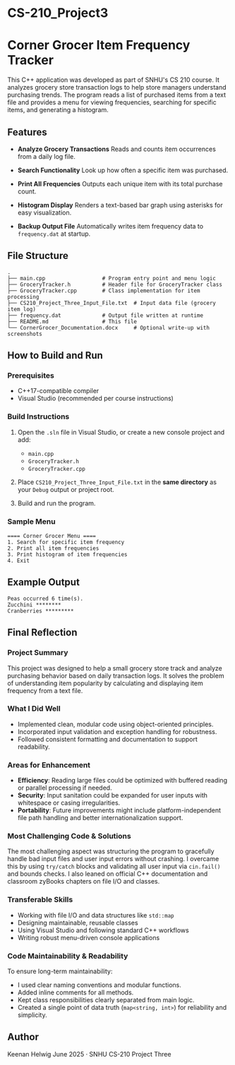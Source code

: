 # CS-210_Project3
# Corner Grocer Item Frequency Tracker

This C++ application was developed as part of SNHU's CS 210 course. It analyzes grocery store transaction logs to help store managers understand purchasing trends. The program reads a list of purchased items from a text file and provides a menu for viewing frequencies, searching for specific items, and generating a histogram.

## Features

- **Analyze Grocery Transactions** 
  Reads and counts item occurrences from a daily log file.

- **Search Functionality** 
  Look up how often a specific item was purchased.

- **Print All Frequencies** 
  Outputs each unique item with its total purchase count.

- **Histogram Display** 
  Renders a text-based bar graph using asterisks for easy visualization.

- **Backup Output File** 
  Automatically writes item frequency data to `frequency.dat` at startup.

## File Structure

```
.
├── main.cpp                  # Program entry point and menu logic
├── GroceryTracker.h          # Header file for GroceryTracker class
├── GroceryTracker.cpp        # Class implementation for item processing
├── CS210_Project_Three_Input_File.txt  # Input data file (grocery item log)
├── frequency.dat             # Output file written at runtime
├── README.md                 # This file
└── CornerGrocer_Documentation.docx     # Optional write-up with screenshots
```

## How to Build and Run

### Prerequisites

- C++17-compatible compiler
- Visual Studio (recommended per course instructions)

### Build Instructions

1. Open the `.sln` file in Visual Studio, or create a new console project and add:
   - `main.cpp`
   - `GroceryTracker.h`
   - `GroceryTracker.cpp`

2. Place `CS210_Project_Three_Input_File.txt` in the **same directory** as your `Debug` output or project root.

3. Build and run the program.

### Sample Menu

```
==== Corner Grocer Menu ====
1. Search for specific item frequency
2. Print all item frequencies
3. Print histogram of item frequencies
4. Exit
```

## Example Output

```
Peas occurred 6 time(s).
Zucchini ********
Cranberries *********
```
## Final Reflection

### Project Summary

This project was designed to help a small grocery store track and analyze purchasing behavior based on daily transaction logs. It solves the problem of understanding item popularity by calculating and displaying item frequency from a text file.

### What I Did Well

- Implemented clean, modular code using object-oriented principles.
- Incorporated input validation and exception handling for robustness.
- Followed consistent formatting and documentation to support readability.

### Areas for Enhancement

- **Efficiency**: Reading large files could be optimized with buffered reading or parallel processing if needed.
- **Security**: Input sanitation could be expanded for user inputs with whitespace or casing irregularities.
- **Portability**: Future improvements might include platform-independent file path handling and better internationalization support.

### Most Challenging Code & Solutions

The most challenging aspect was structuring the program to gracefully handle bad input files and user input errors without crashing. I overcame this by using `try/catch` blocks and validating all user input via `cin.fail()` and bounds checks. I also leaned on official C++ documentation and classroom zyBooks chapters on file I/O and classes.

### Transferable Skills

- Working with file I/O and data structures like `std::map`
- Designing maintainable, reusable classes
- Using Visual Studio and following standard C++ workflows
- Writing robust menu-driven console applications

### Code Maintainability & Readability

To ensure long-term maintainability:
- I used clear naming conventions and modular functions.
- Added inline comments for all methods.
- Kept class responsibilities clearly separated from main logic.
- Created a single point of data truth (`map<string, int>`) for reliability and simplicity.

## Author

Keenan Helwig 
June 2025 · SNHU CS-210 Project Three
